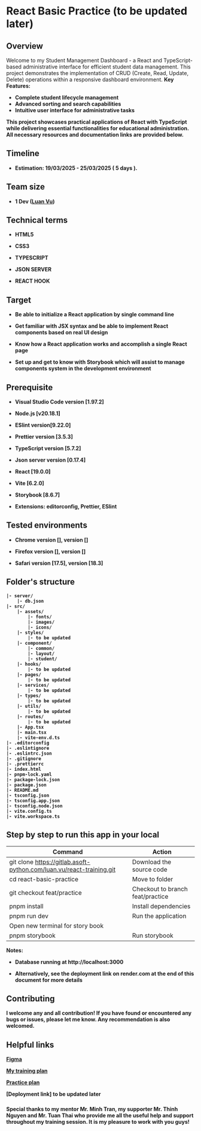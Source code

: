 # React Basic Practice (to be updated later)

## Overview

Welcome to my Student Management Dashboard - a React and TypeScript-based administrative interface for efficient student data management. This project demonstrates the implementation of CRUD (Create, Read, Update, Delete) operations within a responsive dashboard environment.
<b>Key Features:<b>

- Complete student lifecycle management
- Advanced sorting and search capabilities
- Intuitive user interface for administrative tasks

This project showcases practical applications of React with TypeScript while delivering essential functionalities for educational administration. All necessary resources and documentation links are provided below.

## Timeline

- Estimation: 19/03/2025 - 25/03/2025 ( 5 days ).

## Team size

- 1 Dev ([Luan Vu](luan.vu@asnet.com.vn))

## Technical terms

- HTML5

- CSS3

- TYPESCRIPT

- JSON SERVER

- REACT HOOK

## Target

- Be able to initialize a React application by single command line

- Get familiar with JSX syntax and be able to implement React components based on real UI design

- Know how a React application works and accomplish a single React page

- Set up and get to know with Storybook which will assist to manage components system in the development environment


## Prerequisite

- Visual Studio Code version [1.97.2]

- Node.js [v20.18.1]

- ESlint version[9.22.0]

- Prettier version [3.5.3]

- TypeScript version [5.7.2]

- Json server version [0.17.4]

- React [19.0.0]

- Vite [6.2.0]

- Storybook [8.6.7]

- Extensions: editorconfig, Prettier, ESlint

## Tested environments

- Chrome version [], version []

- Firefox version [], version []

- Safari version [17.5], version [18.3]

## Folder's structure

```
|- server/
    |- db.json
|- src/
    |- assets/
        |- fonts/
        |- images/
        |- icons/
    |- styles/
        |- to be updated 
    |- component/
        |- common/
        |- layout/
        |- student/
    |- hooks/
        |- to be updated
    |- pages/
        |- to be updated
    |- services/
        |- to be updated
    |- types/
        |- to be updated
    |- utils/
        |- to be updated
    |- routes/
        |- to be updated
    |- App.tsx
    |- main.tsx
    |- vite-env.d.ts
|- .editorconfig
|- .eslintignore
|- .eslintrc.json
|- .gitignore
|- .prettierrc
|- index.html
|- pnpm-lock.yaml
|- package-lock.json
|- package.json
|- README.md
|- tsconfig.json
|- tsconfig.app.json
|- tsconfig.node.json
|- vite.config.ts
|- vite.workspace.ts
```

## Step by step to run this app in your local

| Command                                                                   | Action                           |
| ------------------------------------------------------------------------- | -------------------------------- |
| git clone https://gitlab.asoft-python.com/luan.vu/react-training.git      | Download the source code         |
| cd react-basic-practice                                                   | Move to folder                   |
| git checkout feat/practice                                                | Checkout to branch feat/practice |
| pnpm install                                                              | Install dependencies             |
| pnpm run dev                                                              | Run the application              |
| Open new terminal for story book                                                                             |
| pnpm storybook                                                            | Run storybook                    |

<b>Notes:<b>


- Database running at http://localhost:3000

- Alternatively, see the deployment link on render.com at the end of this document for more details

## Contributing

I welcome any and all contribution! If you have found or encountered any bugs or issues, please let me know. Any recommendation is also welcomed.

## Helpful links

[Figma](<https://www.figma.com/design/y1neVAZqOKLlio8rkUPYTg/Crud-Operations-(Community)?node-id=1-9&t=Kl0hyx0c4JsrWUsZ-0>)

[My training plan](https://docs.google.com/document/d/1Ik4AYABHuI4tjoWYdedQHfjSoxpWGgjkKYRzaobE8Og/edit?tab=t.0#heading=h.ar0k1bmftkqn)

[Practice plan](https://docs.google.com/document/d/1NtiwHfMuaavMyQpGGj_O2nzuubNSdHKw/edit)

[Deployment link] to be updated later

###

Special thanks to my mentor Mr. Minh Tran, my supporter Mr. Thinh Nguyen and Mr. Tuan Thai who provide me all the useful help and support throughout my training session. It is my pleasure to work with you guys!
